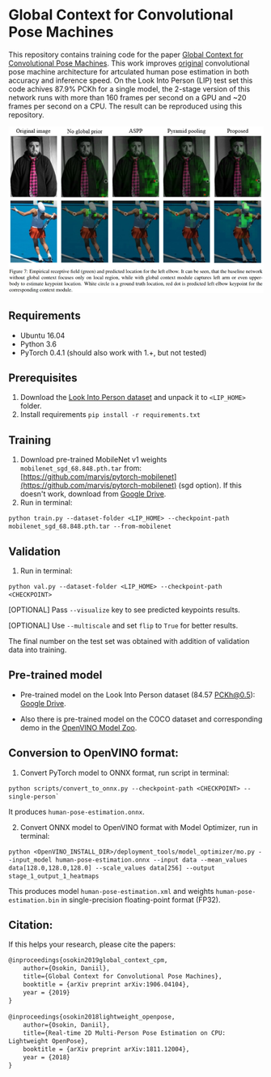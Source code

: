 # Global Context for Convolutional Pose Machines

This repository contains training code for the paper [Global Context for Convolutional Pose Machines](https://arxiv.org/pdf/1906.04104.pdf). This work improves [original](https://arxiv.org/pdf/1602.00134.pdf) convolutional pose machine architecture for artculated human pose estimation in both accuracy and inference speed. On the Look Into Person (LIP) test set this code achives 87.9% PCKh for a single model, the 2-stage version of this network runs with more than 160 frames per second on a GPU and ~20 frames per second on a CPU. The result can be reproduced using this repository.

<p align="center">
  <img src="data/context_comparison.jpg" />
</p>

## Requirements

* Ubuntu 16.04
* Python 3.6
* PyTorch 0.4.1 (should also work with 1.+, but not tested)

## Prerequisites

1. Download the [Look Into Person dataset](http://47.100.21.47:9999/overview.php) and unpack it to `<LIP_HOME>` folder.
2. Install requirements `pip install -r requirements.txt`

## Training

1. Download pre-trained MobileNet v1 weights `mobilenet_sgd_68.848.pth.tar` from: [https://github.com/marvis/pytorch-mobilenet](https://github.com/marvis/pytorch-mobilenet) (sgd option). If this doesn't work, download from [Google Drive](https://drive.google.com/file/d/18Ya27IAhILvBHqV_tDp0QjDFvsNNy-hv/view?usp=sharing).
2. Run in terminal:
```
python train.py --dataset-folder <LIP_HOME> --checkpoint-path mobilenet_sgd_68.848.pth.tar --from-mobilenet
```

## Validation
1. Run in terminal:
```
python val.py --dataset-folder <LIP_HOME> --checkpoint-path <CHECKPOINT>
```

  [OPTIONAL] Pass `--visualize` key to see predicted keypoints results.

  [OPTIONAL] Use `--multiscale` and set `flip` to `True` for better results.

The final number on the test set was obtained with addition of validation data into training.

## Pre-trained model

* Pre-trained model on the Look Into Person dataset (84.57 PCKh@0.5): [Google Drive](https://drive.google.com/file/d/1Bz9uyGTe3vphht616Loi-ZHWEhbwoD83/view?usp=sharing).

* Also there is pre-trained model on the COCO dataset and corresponding demo in the [OpenVINO Model Zoo](https://github.com/openvinotoolkit/open_model_zoo/tree/master/demos/single_human_pose_estimation_demo/python).

## Conversion to OpenVINO format:

1. Convert PyTorch model to ONNX format, run script in terminal:
```
python scripts/convert_to_onnx.py --checkpoint-path <CHECKPOINT> --single-person`
```
It produces `human-pose-estimation.onnx`.

2. Convert ONNX model to OpenVINO format with Model Optimizer, run in terminal:
```
python <OpenVINO_INSTALL_DIR>/deployment_tools/model_optimizer/mo.py --input_model human-pose-estimation.onnx --input data --mean_values data[128.0,128.0,128.0] --scale_values data[256] --output stage_1_output_1_heatmaps
```
This produces model `human-pose-estimation.xml` and weights `human-pose-estimation.bin` in single-precision floating-point format (FP32).

## Citation:

If this helps your research, please cite the papers:

```
@inproceedings{osokin2019global_context_cpm,
    author={Osokin, Daniil},
    title={Global Context for Convolutional Pose Machines},
    booktitle = {arXiv preprint arXiv:1906.04104},
    year = {2019}
}

@inproceedings{osokin2018lightweight_openpose,
    author={Osokin, Daniil},
    title={Real-time 2D Multi-Person Pose Estimation on CPU: Lightweight OpenPose},
    booktitle = {arXiv preprint arXiv:1811.12004},
    year = {2018}
}
```

